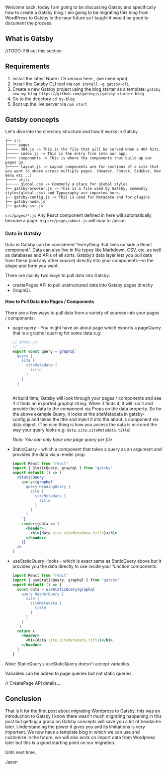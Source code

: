 Welcome back, today I am going to be discussing Gatsby and specifically how to create a Gatsby blog. I am going to be migrating this blog from WordPress to Gatsby in the near future so I taught it would be good to document the process.

## What is Gatsby

//TODO: Fill out this section

## Requirements

1. Install the latest Node LTS version here , (we need npm)
2. Install the Gatsby CLI tool via `npm install -g gatsby-cli`
3. Create a new Gatsby project using the blog starter as a template: `gatsby new my-blog https://github.com/gatsbyjs/gatsby-starter-blog`
4. Go to the directory `cd my-blog`
5. Boot up the live server via `npm start`

## Gatsby concepts

Let's dive into the directory structure and how it works in Gatsby

```
├── src
├──── pages
├───── 404.js -> This is the file that will be served when a 404 hits.
├───── index.js -> This is the entry file into our app.
├──── components -> This is where the components that build up our pages go.
├───── layout.js -> Layout components are for sections of a site that you want to share across multiple pages. (Header, Footer, Sidebar, Nav menu etc...)
├──── utils
├───── global.css -> Commonly a place for global styles
├── gatsby-browser.js -> This is a file used by Gatsby, commonly styles(global.css) and Typography are imported here.
├── gatsby-config.js -> This is used for Metadata and for plugins
├── gatsby-node.js
├── gatsby-ssr.js

```

`src/pages/*.js` Any React component defined in here will automatically become a page. e.g `src/pages/about.js` will map to `/about`.

### Data in Gatsby

Data in Gatsby can be considered “everything that lives outside a React component”. Data can also live in file types like Markdown, CSV, etc. as well as databases and APIs of all sorts. Gatsby’s data layer lets you pull data from these (and any other source) directly into your components—in the shape and form you want.

There are mainly two ways to pull data into Gatsby:

- createPages API to pull unstructured data into Gatsby pages directly
- GraphQL

#### How to Pull Data into Pages / Components

There are a few ways to pull data from a variety of sources into your pages / components:

- page query - You might have an about page which exports a pageQuery that is a graphql quering for some data e.g:

  ```js
  // About.js
  // ....
  export const query = graphql`
    query {
      site {
        siteMetadata {
          title
        }
      }
    }
  `
  ```

  At build time, Gatsby will look through your pages / components and see if it finds an exported graphql string. When it finds it, it will run it and provide the data to the component via Props on the data property. So for the above example Query, it looks at the siteMetadata in gatsby-config.js and takes the title and inject it into the about.js component via data object. (The nice thing is how you access the data is mirrored the way your query looks e.g: `data.site.siteMetadata.title`)

  _Note: You can only have one page query per file_

- StaticQuery - which a component that takes a query as an argument and provides the data via a render prop.

  ```jsx
  import React from "react"
  import { StaticQuery, graphql } from "gatsby"
  export default () => (
    <StaticQuery
      query={graphql`
        query HeadingQuery {
          site {
            siteMetadata {
              title
            }
          }
        }
      `}
      render={data => (
        <header>
          <h1>{data.site.siteMetadata.title}</h1>
        </header>
      )}
    />
  )
  ```

- useStaticQuery Hooks - which is exact same as StaticQuery above but it provides you the data directly to use inside your function components.

  ```jsx
  import React from "react"
  import { useStaticQuery, graphql } from "gatsby"
  export default () => {
    const data = useStaticQuery(graphql`
      query HeaderQuery {
        site {
          siteMetadata {
            title
          }
        }
      }
    `)
    return (
      <header>
        <h1>{data.site.siteMetadata.title}</h1>
      </header>
    )
  }
  ```

_Note_: StaticQuery / useStaticQuery doesn't accept variables.

Variables can be added to page queries but not static queries.

// CreatePage API details....

## Conclusion

That is it for the first post about migrating Wordpress to Gatsby, this was an introduction to Gatsby I know there wasn't much migrating happening in this post but getting a grasp on Gatsby concepts will save you a lot of headache later. Understanding the power it gives you and its limitations is very important. We now have a template blog in which we can use and customize in the future, we will also work on import data from Wordpress later but this is a good starting point on our migration.

Until next time,

Jason
